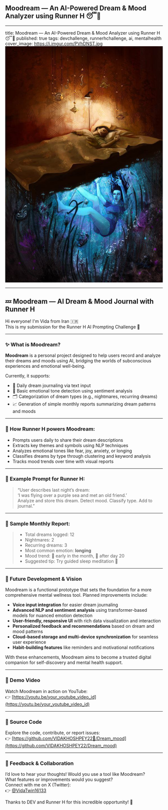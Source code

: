 ## Moodream — An AI-Powered Dream & Mood Analyzer using Runner H 😴🌙

---
title: Moodream — An AI-Powered Dream & Mood Analyzer using Runner H 😴🌙
published: true
tags: devchallenge, runnerhchallenge, ai, mentalhealth
cover_image: https://i.imgur.com/PVhDNST.jpg
![Dream Image](./dream.jpg)

---

## 💤 Moodream — AI Dream & Mood Journal with Runner H

Hi everyone! I'm Vida from Iran 🇮🇷  
This is my submission for the Runner H AI Prompting Challenge 🧠

---

### ✨ What is Moodream?

**Moodream** is a personal project designed to help users record and analyze their dreams and moods using AI, bridging the worlds of subconscious experiences and emotional well-being.  

Currently, it supports:  
- 🧠 Daily dream journaling via text input  
- 💖 Basic emotional tone detection using sentiment analysis  
- 🗂️ Categorization of dream types (e.g., nightmares, recurring dreams)  
- 📈 Generation of simple monthly reports summarizing dream patterns and moods  

---

### 🧠 How Runner H powers Moodream:

- Prompts users daily to share their dream descriptions  
- Extracts key themes and symbols using NLP techniques  
- Analyzes emotional tones like fear, joy, anxiety, or longing  
- Classifies dreams by type through clustering and keyword analysis  
- Tracks mood trends over time with visual reports  

---

### 🌈 Example Prompt for Runner H:

> “User describes last night’s dream:  
> ‘I was flying over a purple sea and met an old friend.’  
> Analyze and store this dream. Detect mood. Classify type. Add to journal.”

---

### 📅 Sample Monthly Report:

> - Total dreams logged: 12  
> - Nightmares: 2  
> - Recurring dreams: 3  
> - Most common emotion: **longing**  
> - Mood trend: 🔻 early in the month, 🔼 after day 20  
> - Suggested tip: Try guided sleep meditation 🌿

---

### 🚀 Future Development & Vision

Moodream is a functional prototype that sets the foundation for a more comprehensive mental wellness tool. Planned improvements include:

- **Voice input integration** for easier dream journaling  
- **Advanced NLP and sentiment analysis** using transformer-based models for nuanced emotion detection  
- **User-friendly, responsive UI** with rich data visualization and interaction  
- **Personalized feedback and recommendations** based on dream and mood patterns  
- **Cloud-based storage and multi-device synchronization** for seamless user experience  
- **Habit-building features** like reminders and motivational notifications  

With these enhancements, Moodream aims to become a trusted digital companion for self-discovery and mental health support.

---

### 🎥 Demo Video

Watch Moodream in action on YouTube:  
👉 [https://youtu.be/your_youtube_video_id](https://youtu.be/your_youtube_video_id)

---

### 📂 Source Code

Explore the code, contribute, or report issues:  
👉 [https://github.com/VIDAKHOSHPEY22/ِDream_mood](https://github.com/VIDAKHOSHPEY22/Dream_mood)

---

### 💬 Feedback & Collaboration

I’d love to hear your thoughts! Would you use a tool like Moodream?  
What features or improvements would you suggest?  
Connect with me on X (Twitter):  
👉 [@VidaTwin16133](https://x.com/VidaTwin16133)

Thanks to DEV and Runner H for this incredible opportunity! 💙
